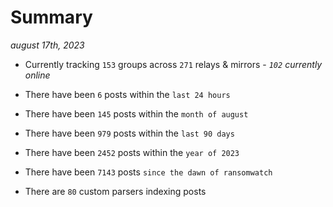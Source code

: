 
# Summary
_august 17th, 2023_

- Currently tracking `153` groups across `271` relays & mirrors - _`102` currently online_

- There have been `6` posts within the `last 24 hours`

- There have been `145` posts within the `month of august`

- There have been `979` posts within the `last 90 days`

- There have been `2452` posts within the `year of 2023`

- There have been `7143` posts `since the dawn of ransomwatch`

- There are `80` custom parsers indexing posts
